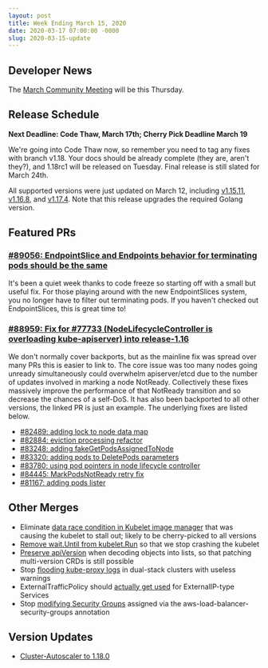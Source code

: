 ```yaml
---
layout: post
title: Week Ending March 15, 2020
date: 2020-03-17 07:00:00 -0000
slug: 2020-03-15-update
---
```


## Developer News

The [March Community Meeting](https://bit.ly/k8scommunity) will be this Thursday.

## Release Schedule

**Next Deadline: Code Thaw, March 17th; Cherry Pick Deadline March 19**

We're going into Code Thaw now, so remember you need to tag any fixes with branch v1.18. Your docs should be already complete (they are, aren't they?), and 1.18rc1 will be released on Tuesday. Final release is still slated for March 24th.

All supported versions were just updated on March 12, including [v1.15.11](https://github.com/kubernetes/kubernetes/blob/master/CHANGELOG/CHANGELOG-1.15.md/#v11511), [v1.16.8](https://github.com/kubernetes/kubernetes/blob/master/CHANGELOG/CHANGELOG-1.16.md/#v1168), and [v1.17.4](https://github.com/kubernetes/kubernetes/blob/master/CHANGELOG/CHANGELOG-1.17.md/#v1174). Note that this release upgrades the required Golang version.


## Featured PRs

### [#89056: EndpointSlice and Endpoints behavior for terminating pods should be the same](https://github.com/kubernetes/kubernetes/pull/89056)

It's been a quiet week thanks to code freeze so starting off with a small but useful fix. For those playing around with the new EndpointSlices system, you no longer have to filter out terminating pods. If you haven't checked out EndpointSlices, this is great time to!

### [#88959: Fix for #77733 (NodeLifecycleController is overloading kube-apiserver) into release-1.16](https://github.com/kubernetes/kubernetes/pull/88959)

We don't normally cover backports, but as the mainline fix was spread over many PRs this is easier to link to. The core issue was too many nodes going unready simultaneously could overwhelm apiserver/etcd due to the number of updates involved in marking a node NotReady. Collectively these fixes massively improve the performance of that NotReady transition and so decrease the chances of a self-DoS. It has also been backported to all other versions, the linked PR is just an example. The underlying fixes are listed below.

* [#82489: adding lock to node data map](https://github.com/kubernetes/kubernetes/pull/82489)
* [#82884: eviction processing refactor](https://github.com/kubernetes/kubernetes/pull/82884)
* [#83248: adding fakeGetPodsAssignedToNode](https://github.com/kubernetes/kubernetes/pull/83248)
* [#83320: adding pods to DeletePods parameters](https://github.com/kubernetes/kubernetes/pull/83320)
* [#83780: using pod pointers in node lifecycle controller](https://github.com/kubernetes/kubernetes/pull/83780)
* [#84445: MarkPodsNotReady retry fix](https://github.com/kubernetes/kubernetes/pull/84445)
* [#81167: adding pods lister](https://github.com/kubernetes/kubernetes/pull/81167)

## Other Merges

* Eliminate [data race condition in Kubelet image manager](https://github.com/kubernetes/kubernetes/pull/88915) that was causing the kubelet to stall out; likely to be cherry-picked to all versions
* [Remove wait.Until from kubelet.Run](https://github.com/kubernetes/kubernetes/pull/89055) so that we stop crashing the kubelet
* [Preserve apiVersion](https://github.com/kubernetes/kubernetes/pull/88995) when decoding objects into lists, so that patching multi-version CRDs is still possible
* Stop [flooding kube-proxy logs](https://github.com/kubernetes/kubernetes/pull/88934) in dual-stack clusters with useless warnings
* ExternalTrafficPolicy should [actually get used](https://github.com/kubernetes/kubernetes/pull/88786) for ExternalIP-type Services
* Stop [modifying Security Groups](https://github.com/kubernetes/kubernetes/pull/88691) assigned via the aws-load-balancer-security-groups annotation

## Version Updates

* [Cluster-Autoscaler to 1.18.0](https://github.com/kubernetes/kubernetes/pull/89095)
